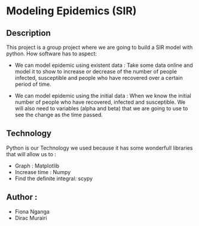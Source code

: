 # Modeling Epidemics (SIR)

## Description

This project is a group project where we are going to build a SIR model with python.
How software has to aspect:
* We can model epidemic using existent data : Take some data online and model it to show to increase or decrease of the number of people infected, susceptible and people who have recovered over a certain period of time.

* We can model epidemic using the initial data : When we know the initial number of people who have recovered, infected and susceptible. We will also need to variables (alpha and beta) that we are going to use to see the change as the time passed.

## Technology

Python is our Technology we used because it has some wonderfull libraries that will allow us to :

* Graph : Matplotlib
* Increase time : Numpy
* Find the definite integral: scypy     

## Author :

* Fiona Nganga
* Dirac Murairi
